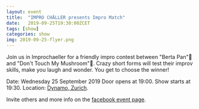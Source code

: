 ```yaml
---
layout: event
title:  "IMPRO CHÄLLER presents Impro Match"
date:   2019-09-25T19:30:00ZCET
tags: [show]
categories: show
img: 2019-09-25-flyer.png
---
```

Join us in Improchaeller for a friendly impro contest between "Berta Pan"🍳 and "Don't Touch My Mushroom"🍄. Crazy short forms will test their improv skills, make you laugh and wonder. You get to choose the winner!
<!--more-->
Date: Wednesday 25 September 2019
Door opens at 19:00. Show starts at 19:30.
Location: [Dynamo, Zurich](https://goo.gl/maps/ShkY6RhFgo29BAFk7).

Invite others and more info on the [facebook event page](https://www.facebook.com/events/2451987614884101/).
